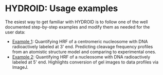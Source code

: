 # HYDROID: Usage examples
The esiest way to get familiar with HYDROID is to follow one of the well documented step-by-step examples and modify them as needed for the user data:

* [Example 1](../examples/example1): Quantifying HRF of a centromeric nucleosome with DNA radioactively labeled at 3' end. Predicting cleavage frequency profiles from an atomistic structure model and comparing to experimental ones.
* [Example 2](../examples/example2): Quantifying HRF of a nucleosome with DNA radioactively labeled at 5' end. Highlights conversion of gel images to data profiles via ImageJ.


